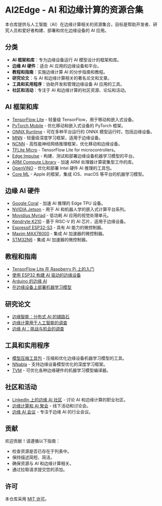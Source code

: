 # AI2Edge - AI 和边缘计算的资源合集

本仓库提供与人工智能（AI）在边缘计算相关的资源集合，目标是帮助开发者、研究人员和爱好者构建、部署和优化边缘设备的 AI 应用。

## 分类

- **AI 框架和库**：专为边缘设备运行 AI 模型设计的框架和库。
- **边缘 AI 硬件**：适合 AI 应用的边缘设备和平台。
- **教程和指南**：实施边缘计算 AI 的分步指南和教程。
- **研究论文**：与 AI 和边缘计算相关的著名论文和文章。
- **工具和实用程序**：协助开发和管理边缘设备 AI 应用的工具。
- **社区和活动**：专注于 AI 和边缘计算的社区资源、论坛和活动。

## AI 框架和库

- [TensorFlow Lite](https://www.tensorflow.org/lite) - 轻量级 TensorFlow，用于移动和嵌入式设备。
- [PyTorch Mobile](https://pytorch.org/mobile/) - 优化移动和嵌入式设备的 PyTorch 框架。
- [ONNX Runtime](https://github.com/onnx/onnxruntime) - 可在多种平台运行的 ONNX 模型运行时，包括边缘设备。
- [MNN](https://github.com/alibaba/MNN) - 轻量级深度学习框架，适用于边缘设备。
- [NCNN](https://github.com/Tencent/ncnn) - 高性能神经网络推理框架，优化移动和边缘设备。
- [TFLite Micro](https://www.tensorflow.org/lite/micro) - TensorFlow Lite for microcontrollers。
- [Edge Impulse](https://edgeimpulse.com/) - 构建、测试和部署边缘设备机器学习模型的平台。
- [ARM Compute Library](https://developer.arm.com/technologies/compute-library) - 加速 ARM 处理器计算密集型工作的库。
- [OpenVINO](https://www.intel.com/content/www/us/en/developer/tools/openvino-toolkit.html) - 优化和部署 Intel 硬件 AI 推理的工具包。
- [Core ML](https://developer.apple.com/machine-learning/) - Apple 的框架，集成 iOS、macOS 等平台的机器学习模型。

## 边缘 AI 硬件

- [Google Coral](https://coral.ai/) - 加速 AI 推理的 Edge TPU 设备。
- [NVIDIA Jetson](https://developer.nvidia.com/embedded/jetson) - 用于 AI 和机器人学的嵌入式计算平台系列。
- [Movidius Myriad](https://www.movidius.com/) - 低功耗 AI 应用的视觉处理单元。
- [Kendryte K210](https://canaan.io/product/kendryteai) - 基于 RISC-V 的 AI 芯片，适用于边缘设备。
- [Espressif ESP32-S3](https://www.espressif.com/en/products/socs/esp32-s3) - 具有 AI 能力的微控制器。
- [Maxim MAX78000](https://www.maximintegrated.com/en/products/microcontrollers/MAX78000.html) - 集成 AI 加速器的微控制器。
- [STM32N6](https://www.st.com/en/microcontrollers-microprocessors/stm32n6-series.html) - 集成 AI 加速器的微控制器。

## 教程和指南

- [TensorFlow Lite 在 Raspberry Pi 上的入门](https://www.tensorflow.org/lite/examples/raspberry_pi_classification/overview)
- [使用 ESP32 构建 AI 驱动的边缘设备](https://www.hackster.io/ai-on-the-edge/building-an-ai-powered-edge-devices-with-esp32-9e2a15)
- [Arduino 的边缘 AI](https://www.arduino.cc/en/guide/edge-ai)
- [在边缘设备上部署机器学习模型](https://medium.com/@karanjeetsingh1994/deploying-machine-learning-models-on-edge-devices-874a274b4e3c)

## 研究论文

- [边缘智能：分布式 AI 的铺路石](https://ieeexplore.ieee.org/abstract/document/9089678)
- [边缘计算用于人工智能的调查](https://ieeexplore.ieee.org/abstract/document/9106336)
- [边缘 AI：挑战与机会的调查](https://ieeexplore.ieee.org/abstract/document/9219978)

## 工具和实用程序

- [模型压缩工具包](https://github.com/sony/model_optimization) - 压缩和优化边缘设备机器学习模型的工具。
- [NNabla](https://github.com/sony/nnabla) - 支持边缘设备模型优化的深度学习框架。
- [TVM](https://tvm.ai/) - 可优化各种边缘硬件的机器学习模型编译器。

## 社区和活动

- [LinkedIn 上的边缘 AI 社区](https://www.linkedin.com/groups/13958799/) - 讨论 AI 和边缘计算的职业社区。
- [边缘计算和 AI 聚会](https://www.meetup.com/Edge-Computing-and-AI-Meetups/) - 线下活动和讨论会。
- [边缘 AI 会议](https://www.aionedgeconference.com/) - 专注于边缘 AI 的行业会议。

## 贡献

欢迎贡献！请遵循以下指南：
- 检查资源是否已存在于列表中。
- 保持描述简短、简洁。
- 确保资源与 AI 和边缘计算相关。
- 通过拉取请求提交您的添加。

## 许可

本仓库采用 [MIT 许可](https://opensource.org/licenses/MIT)。
